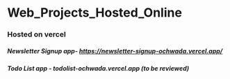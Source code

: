 # Web_Projects_Hosted_Online


### Hosted on vercel
##### Newsletter Signup app- https://newsletter-signup-ochwada.vercel.app/
##### Todo List app - todolist-ochwada.vercel.app (to be reviewed)
 
